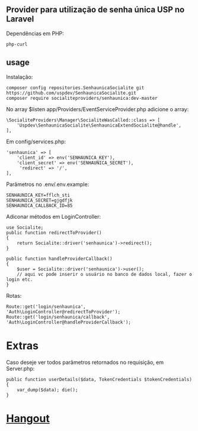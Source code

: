 ## Provider para utilização de senha única USP no Laravel 

Dependências em PHP:

    php-curl
    
## usage

Instalação:

    composer config repositories.SenhaunicaSocialite git https://github.com/uspdev/SenhaunicaSocialite.git
    composer require socialiteproviders/senhaunica:dev-master
    
No array $listen app/Providers/EventServiceProvider.php adicione o array:

    \SocialiteProviders\Manager\SocialiteWasCalled::class => [
        'Uspdev\SenhaunicaSocialite\SenhaunicaExtendSocialite@handle',
    ],
    
Em config/services.php:

    'senhaunica' => [
        'client_id' => env('SENHAUNICA_KEY'),
        'client_secret' => env('SENHAUNICA_SECRET'),
         'redirect' => '/',
    ], 
    
    
Parâmetros no .env/.env.example:

    SENHAUNICA_KEY=fflch_sti
    SENHAUNICA_SECRET=gjgdfjk
    SENHAUNICA_CALLBACK_ID=85

Adiconar métodos em LoginController:

    use Socialite;
    public function redirectToProvider()
    {
        return Socialite::driver('senhaunica')->redirect();
    }

    public function handleProviderCallback()
    {
        $user = Socialite::driver('senhaunica')->user();
        // aqui vc pode inserir o usuário no banco de dados local, fazer o login etc.
    }

Rotas:

    Route::get('login/senhaunica', 'Auth\LoginController@redirectToProvider');
    Route::get('login/senhaunica/callback', 'Auth\LoginController@handleProviderCallback');
    
# Extras

Caso deseje ver todos parâmetros retornados no requisição, em Server.php:

    public function userDetails($data, TokenCredentials $tokenCredentials)
    {  
        var_dump($data); die();
    }
# [Hangout](https://youtu.be/jLFM2AUFJgw)
